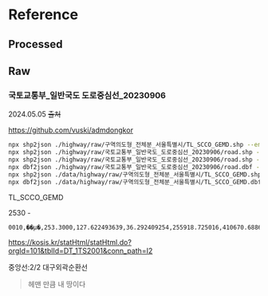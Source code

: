 # Reference

## Processed

## Raw

### 국토교통부\_일반국도 도로중심선\_20230906

2024.05.05
~~출처~~

https://github.com/vuski/admdongkor

```sh
npx shp2json ./highway/raw/구역의도형_전체분_서울특별시/TL_SCCO_GEMD.shp --encoding euc-kr > test3.json
npx shp2json ./highway/raw/국토교통부_일반국도_도로중심선_20230906/road.shp --encoding euc-kr > test4.json
npx shp2json ./highway/raw/국토교통부_일반국도_도로중심선_20230906/road.shp --encoding euc-kr -n > test4.shp.json
npx dbf2json ./highway/raw/국토교통부_일반국도_도로중심선_20230906/road.dbf --encoding euc-kr -n > test4.dbf.json
npx shp2json ./data/highway/raw/구역의도형_전체분_서울특별시/TL_SCCO_GEMD.shp --encoding euc-kr > seoul.shp.json
npx dbf2json ./data/highway/raw/구역의도형_전체분_서울특별시/TL_SCCO_GEMD.dbf --encoding euc-kr > seoul.dbf.json
```

TL_SCCO_GEMD

2530 -
```text
0010,��μ�,253.3000,127.622493639,36.292409254,255918.725016,410670.688684
```
https://kosis.kr/statHtml/statHtml.do?orgId=101&tblId=DT_1TS2001&conn_path=I2

중앙선:2/2
대구외곽순환선

> 헤맨 만큼 내 땅이다